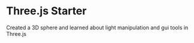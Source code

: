 # Three.js Starter
Created a 3D sphere and learned about light manipulation and gui tools in Three.js
